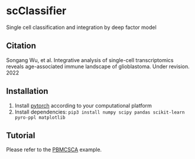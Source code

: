 # scClassifier
 Single cell classification and integration by deep factor model

## Citation
Songang Wu, et al. Integrative analysis of single-cell transcriptomics reveals age-associated immune landscape of glioblastoma. Under revision. 2022

## Installation
1. Install [pytorch](https://pytorch.org/get-started/locally/) according to your computational platform
2. Install dependencies:
    `pip3 install numpy scipy pandas scikit-learn pyro-ppl matplotlib`

## Tutorial
Please refer to the [PBMCSCA](https://github.com/ZengFLab/scClassifier/tree/main/Example) example.


